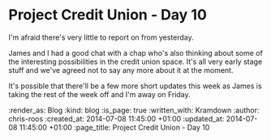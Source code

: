 Project Credit Union - Day 10
=============================

I'm afraid there's very little to report on from yesterday.

James and I had a good chat with a chap who's also thinking about some of the interesting possibilities in the credit union space. It's all very early stage stuff and we've agreed not to say any more about it at the moment.

It's possible that there'll be a few more short updates this week as James is taking the rest of the week off and I'm away on Friday.

:render_as: Blog
:kind: blog
:is_page: true
:written_with: Kramdown
:author: chris-roos
:created_at: 2014-07-08 11:45:00 +01:00
:updated_at: 2014-07-08 11:45:00 +01:00
:page_title: Project Credit Union - Day 10

